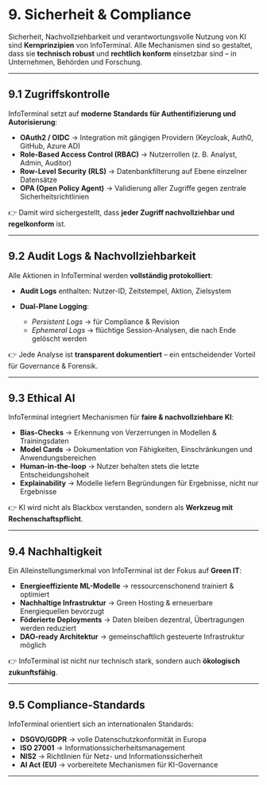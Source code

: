 # 9. Sicherheit & Compliance

Sicherheit, Nachvollziehbarkeit und verantwortungsvolle Nutzung von KI sind **Kernprinzipien** von InfoTerminal.
Alle Mechanismen sind so gestaltet, dass sie **technisch robust** und **rechtlich konform** einsetzbar sind – in Unternehmen, Behörden und Forschung.

---

## 9.1 Zugriffskontrolle

InfoTerminal setzt auf **moderne Standards für Authentifizierung und Autorisierung**:

* **OAuth2 / OIDC** → Integration mit gängigen Providern (Keycloak, Auth0, GitHub, Azure AD)
* **Role-Based Access Control (RBAC)** → Nutzerrollen (z. B. Analyst, Admin, Auditor)
* **Row-Level Security (RLS)** → Datenbankfilterung auf Ebene einzelner Datensätze
* **OPA (Open Policy Agent)** → Validierung aller Zugriffe gegen zentrale Sicherheitsrichtlinien

👉 Damit wird sichergestellt, dass **jeder Zugriff nachvollziehbar und regelkonform** ist.

---

## 9.2 Audit Logs & Nachvollziehbarkeit

Alle Aktionen in InfoTerminal werden **vollständig protokolliert**:

* **Audit Logs** enthalten: Nutzer-ID, Zeitstempel, Aktion, Zielsystem
* **Dual-Plane Logging**:

  * *Persistent Logs* → für Compliance & Revision
  * *Ephemeral Logs* → flüchtige Session-Analysen, die nach Ende gelöscht werden

👉 Jede Analyse ist **transparent dokumentiert** – ein entscheidender Vorteil für Governance & Forensik.

---

## 9.3 Ethical AI

InfoTerminal integriert Mechanismen für **faire & nachvollziehbare KI**:

* **Bias-Checks** → Erkennung von Verzerrungen in Modellen & Trainingsdaten
* **Model Cards** → Dokumentation von Fähigkeiten, Einschränkungen und Anwendungsbereichen
* **Human-in-the-loop** → Nutzer behalten stets die letzte Entscheidungshoheit
* **Explainability** → Modelle liefern Begründungen für Ergebnisse, nicht nur Ergebnisse

👉 KI wird nicht als Blackbox verstanden, sondern als **Werkzeug mit Rechenschaftspflicht**.

---

## 9.4 Nachhaltigkeit

Ein Alleinstellungsmerkmal von InfoTerminal ist der Fokus auf **Green IT**:

* **Energieeffiziente ML-Modelle** → ressourcenschonend trainiert & optimiert
* **Nachhaltige Infrastruktur** → Green Hosting & erneuerbare Energiequellen bevorzugt
* **Föderierte Deployments** → Daten bleiben dezentral, Übertragungen werden reduziert
* **DAO-ready Architektur** → gemeinschaftlich gesteuerte Infrastruktur möglich

👉 InfoTerminal ist nicht nur technisch stark, sondern auch **ökologisch zukunftsfähig**.

---

## 9.5 Compliance-Standards

InfoTerminal orientiert sich an internationalen Standards:

* **DSGVO/GDPR** → volle Datenschutzkonformität in Europa
* **ISO 27001** → Informationssicherheitsmanagement
* **NIS2** → Richtlinien für Netz- und Informationssicherheit
* **AI Act (EU)** → vorbereitete Mechanismen für KI-Governance

---
